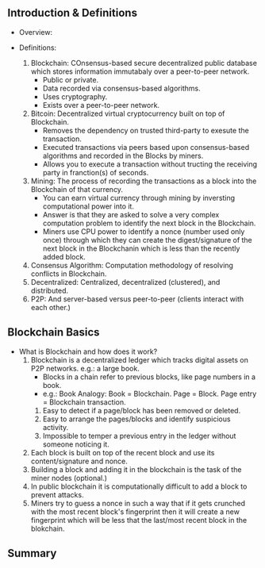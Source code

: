 ## Introduction & Definitions
- Overview:

- Definitions:
    1. Blockchain: COnsensus-based secure decentralized public database which stores information immutabaly over a peer-to-peer network.
        - Public or private.
        - Data recorded via consensus-based algorithms.
        - Uses cryptography. 
        - Exists over a peer-to-peer network.
    2. Bitcoin: Decentralized virtual cryptocurrency built on top of Blockchain.
        - Removes the dependency on trusted third-party to exesute the transaction.
        - Executed transactions via peers based upon consensus-based algorithms and recorded in the Blocks by miners.
        - Allows you to execute a transaction without tructing the receiving party in franction(s) of seconds.
    3. Mining: The process of recording the transactions as a block into the Blockchain of that currency.
        - You can earn virtual currency through mining by inversting computational power into it.
        - Answer is that they are asked to solve a very complex computation problem to identify the next block in the Blockchain.
        - Miners use CPU power to identify a nonce (number used only once) through which they can create the digest/signature of the next block in the Blockchanin which is less than the recently added block.
    4. Consensus Algorithm: Computation methodology of resolving conflicts in Blockchain.
    5. Decentralized: Centralized, decentralized (clustered), and distributed.
    6. P2P: And server-based versus peer-to-peer (clients interact with each other.)


## Blockchain Basics
- What is Blockchain and how does it work?
    1. Blockchain is a decentralized ledger which tracks digital assets on P2P networks. e.g.: a large book.
        - Blocks in a chain refer to previous blocks, like page numbers in a book.
        - e.g.: Book Analogy: Book = Blockchain. Page = Block. Page entry = Blockchain transaction.
        1. Easy to detect if a page/block has been removed or deleted.
        2. Easy to arrange the pages/blocks and identify suspicious activity.
        3. Impossible to temper a previous entry in the ledger without someone noticing it.
    2. Each block is built on top of the recent block and use its content/signature and nonce.
    3. Building a block and adding it in the blockchain is the task of the miner nodes (optional.)
    4. In public blockchain it is computationally difficult to add a block to prevent attacks.
    5. Miners try to guess a nonce in such a way that if it gets crunched with the most recent block's fingerprint then it will create a new fingerprint which will be less that the last/most recent block in the blokchain.


## Summary

